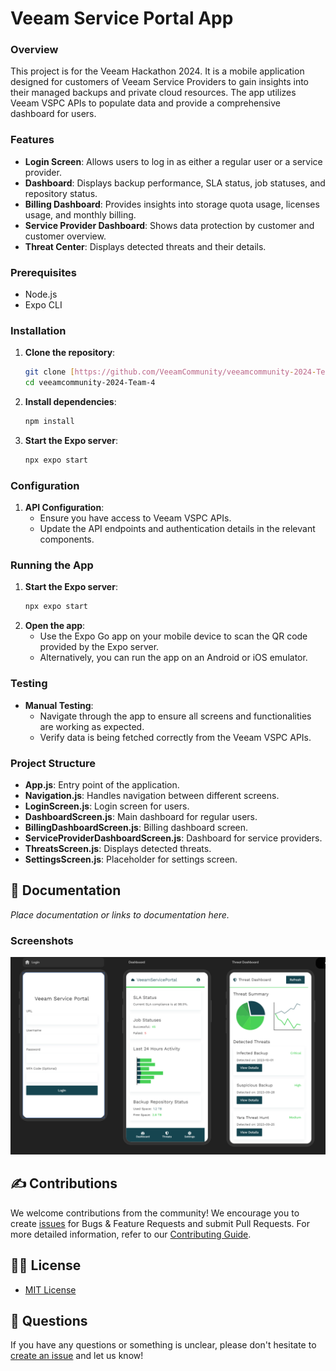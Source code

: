 
# Veeam Service Portal App

### Overview
This project is for the Veeam Hackathon 2024. It is a mobile application designed for customers of Veeam Service Providers to gain insights into their managed backups and private cloud resources. The app utilizes Veeam VSPC APIs to populate data and provide a comprehensive dashboard for users.

### Features
- **Login Screen**: Allows users to log in as either a regular user or a service provider.
- **Dashboard**: Displays backup performance, SLA status, job statuses, and repository status.
- **Billing Dashboard**: Provides insights into storage quota usage, licenses usage, and monthly billing.
- **Service Provider Dashboard**: Shows data protection by customer and customer overview.
- **Threat Center**: Displays detected threats and their details.

### Prerequisites
- Node.js
- Expo CLI

### Installation
1. **Clone the repository**:
    ```sh
    git clone [https://github.com/VeeamCommunity/veeamcommunity-2024-Team-4.git]
    cd veeamcommunity-2024-Team-4
    ```

2. **Install dependencies**:
    ```sh
    npm install
    ```

3. **Start the Expo server**:
    ```sh
    npx expo start
    ```

### Configuration
1. **API Configuration**:
    - Ensure you have access to Veeam VSPC APIs.
    - Update the API endpoints and authentication details in the relevant components.

### Running the App
1. **Start the Expo server**:
    ```sh
    npx expo start
    ```
2. **Open the app**:
    - Use the Expo Go app on your mobile device to scan the QR code provided by the Expo server.
    - Alternatively, you can run the app on an Android or iOS emulator.

### Testing
- **Manual Testing**:
    - Navigate through the app to ensure all screens and functionalities are working as expected.
    - Verify data is being fetched correctly from the Veeam VSPC APIs.

### Project Structure
- **App.js**: Entry point of the application.
- **Navigation.js**: Handles navigation between different screens.
- **LoginScreen.js**: Login screen for users.
- **DashboardScreen.js**: Main dashboard for regular users.
- **BillingDashboardScreen.js**: Billing dashboard screen.
- **ServiceProviderDashboardScreen.js**: Dashboard for service providers.
- **ThreatsScreen.js**: Displays detected threats.
- **SettingsScreen.js**: Placeholder for settings screen.
  
## 📗 Documentation
_Place documentation or links to documentation here._

### Screenshots
![alt text](Capture.PNG)

## ✍ Contributions

We welcome contributions from the community! We encourage you to create [issues](https://github.com/VeeamCommunity/veeamcommunity-2024-Team-4/issues/new/choose) for Bugs & Feature Requests and submit Pull Requests. For more detailed information, refer to our [Contributing Guide](CONTRIBUTING.md).

## 🤝🏾 License
* [MIT License](LICENSE)

## 🤔 Questions

If you have any questions or something is unclear, please don't hesitate to [create an issue](https://github.com/VeeamCommunity/veeamcommunity-2024-Team-4/issues/new/choose) and let us know!
